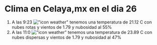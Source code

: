 # Clima en Celaya,mx en el dia 26

1. A las 9:23 !["icon weather"](http://openweathermap.org/img/w/04d.png) tenemos una temperatura de 21.12 C con nubes rotas y  vientos de 1.79 y nubosidad al 55%
1. A las 11:0 !["icon weather"](http://openweathermap.org/img/w/03d.png) tenemos una temperatura de 23.89 C con nubes dispersas y  vientos de 1.79 y nubosidad al 47%
